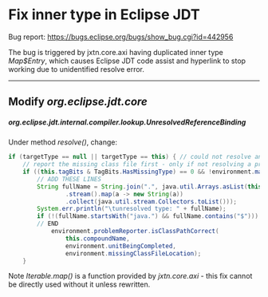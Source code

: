 Fix inner type in Eclipse JDT
=============================

Bug report: https://bugs.eclipse.org/bugs/show_bug.cgi?id=442956

The bug is triggered by jxtn.core.axi having duplicated inner type *Map$Entry*,
which causes Eclipse JDT code assist and hyperlink to stop working due to
unidentified resolve error.

------------------------------------------------------------------------------

Modify *org.eclipse.jdt.core*
-----------------------------

##### org.eclipse.jdt.internal.compiler.lookup.UnresolvedReferenceBinding

Under method *resolve()*, change:

```java
if (targetType == null || targetType == this) { // could not resolve any better, error was already reported against it //$IDENTITY-COMPARISON$
    // report the missing class file first - only if not resolving a previously missing type
    if ((this.tagBits & TagBits.HasMissingType) == 0 && !environment.mayTolerateMissingType) {
        // ADD THESE LINES
        String fullName = String.join(".", java.util.Arrays.asList(this.compoundName)
                .stream().map(a -> new String(a))
                .collect(java.util.stream.Collectors.toList()));
        System.err.println("\tunresolved type: " + fullName);
        if (!(fullName.startsWith("java.") && fullName.contains("$")))
        // END
            environment.problemReporter.isClassPathCorrect(
                this.compoundName,
                environment.unitBeingCompleted,
                environment.missingClassFileLocation);
    }
```

Note *Iterable.map()* is a function provided by *jxtn.core.axi* - this fix
cannot be directly used without it unless rewritten.
